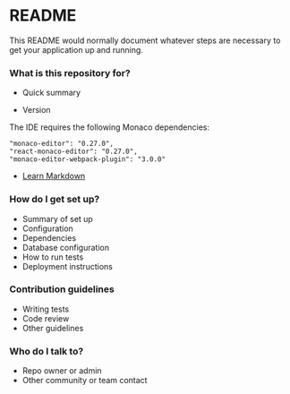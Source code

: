 # README #

This README would normally document whatever steps are necessary to get your application up and running.

### What is this repository for? ###

* Quick summary

* Version

The IDE requires the following Monaco dependencies: 

```
"monaco-editor": "0.27.0",
"react-monaco-editor": "0.27.0",
"monaco-editor-webpack-plugin": "3.0.0"
```

* [Learn Markdown](https://bitbucket.org/tutorials/markdowndemo)

### How do I get set up? ###

* Summary of set up
* Configuration
* Dependencies
* Database configuration
* How to run tests
* Deployment instructions

### Contribution guidelines ###

* Writing tests
* Code review
* Other guidelines

### Who do I talk to? ###

* Repo owner or admin
* Other community or team contact
